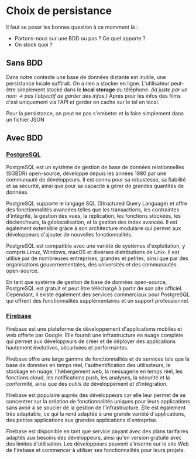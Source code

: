 # Choix de persistance
Il faut se poser les bonnes question à ce momment là :
- Partons-nous sur une BDD ou pas ? Ce quel apporte ?
- On stock quoi ?

## Sans BDD
Dans notre contexte une base de données distante est inutile, une persistance locale suffirait.
On a rien a stocker en ligne. L'utilisateur peut-être simplement stocké dans le **local storage** du téléphone.
*(id juste par un nom -> pas l'objectif de garder des infos.)*
Apres pour les infos des films c'est uniquement via l'API et garder en cache sur le tel en local.

Pour la persistance, on peut ne pas s'embeter et la faire simplement dans un fichier JSON

## Avec BDD

### [PostgreSQL](https://www.postgresql.org/)

PostgreSQL est un système de gestion de base de données relationnelles (SGBDR) open-source, développé depuis les années 1980 par une communauté de développeurs. Il est connu pour sa robustesse, sa fiabilité et sa sécurité, ainsi que pour sa capacité à gérer de grandes quantités de données.

PostgreSQL supporte le langage SQL (Structured Query Language) et offre des fonctionnalités avancées telles que les transactions, les contraintes d'intégrité, la gestion des vues, la réplication, les fonctions stockées, les déclencheurs, la géolocalisation, et la gestion des index avancée. Il est également extensible grâce à son architecture modulaire qui permet aux développeurs d'ajouter de nouvelles fonctionnalités.

PostgreSQL est compatible avec une variété de systèmes d'exploitation, y compris Linux, Windows, macOS et diverses distributions de Unix. Il est utilisé par de nombreuses entreprises, grandes et petites, ainsi que par des organisations gouvernementales, des universités et des communautés open-source.

En tant que système de gestion de base de données open-source, PostgreSQL est gratuit et peut être téléchargé à partir de son site officiel. Cependant, il existe également des services commerciaux pour PostgreSQL qui offrent des fonctionnalités supplémentaires et un support professionnel.


### [Firebase](https://firebase.google.com/)

Firebase est une plateforme de développement d'applications mobiles et web offerte par Google. Elle fournit une infrastructure en nuage complète qui permet aux développeurs de créer et de déployer des applications hautement évolutives, sécurisées et performantes.

Firebase offre une large gamme de fonctionnalités et de services tels que la base de données en temps réel, l'authentification des utilisateurs, le stockage en nuage, l'hébergement web, la messagerie en temps réel, les fonctions cloud, les notifications push, les analyses, la sécurité et la conformité, ainsi que des outils de développement et d'intégration.

Firebase est populaire auprès des développeurs car elle leur permet de se concentrer sur la création de fonctionnalités uniques pour leurs applications sans avoir à se soucier de la gestion de l'infrastructure. Elle est également très adaptable, ce qui la rend adaptée à une grande variété d'applications, des petites applications aux grandes applications d'entreprise.

Firebase est disponible en tant que service payant avec des plans tarifaires adaptés aux besoins des développeurs, ainsi qu'en version gratuite avec des limites d'utilisation. Les développeurs peuvent s'inscrire sur le site Web de Firebase et commencer à utiliser ses fonctionnalités pour leurs projets.


